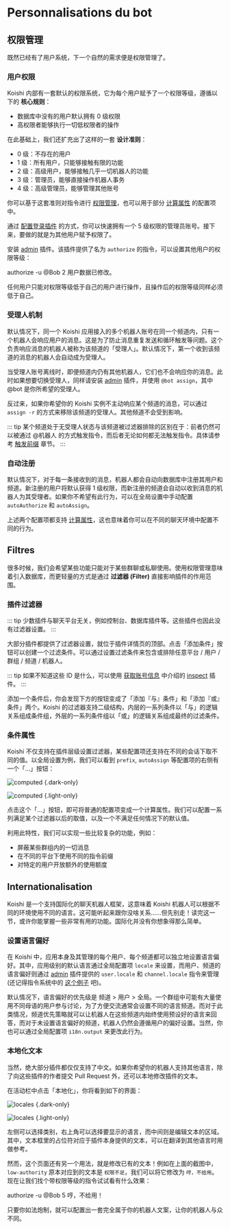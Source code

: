 # Personnalisations du bot

## 权限管理

既然已经有了用户系统，下一个自然的需求便是权限管理了。

### 用户权限

Koishi 内部有一套默认的权限系统，它为每个用户赋予了一个权限等级，遵循以下的 **核心规则**：

- 数据库中没有的用户默认拥有 0 级权限
- 高权限者能够执行一切低权限者的操作

在此基础上，我们还扩充出了这样的一套 **设计准则**：

- 0 级：不存在的用户
- 1 级：所有用户，只能够接触有限的功能
- 2 级：高级用户，能够接触几乎一切机器人的功能
- 3 级：管理员，能够直接操作机器人事务
- 4 级：高级管理员，能够管理其他账号

你可以基于这套准则对指令进行 [权限管理](./command.md#权限管理)，也可以用于部分 [计算属性](#计算属性) 的配置项中。

通过 [配置登录插件](./platform.md#配置登录插件) 的方式，你可以快速拥有一个 5 级权限的管理员账号。接下来，要做的就是为其他用户赋予权限了。

安装 [admin](../../plugins/common/admin.md) 插件。该插件提供了名为 `authorize` 的指令，可以设置其他用户的权限等级：

<chat-panel>
<chat-message nickname="Alice">authorize -u @Bob 2</chat-message>
<chat-message nickname="Koishi">用户数据已修改。</chat-message>
</chat-panel>

任何用户只能对权限等级低于自己的用户进行操作，且操作后的权限等级同样必须低于自己。

### 受理人机制

默认情况下，同一个 Koishi 应用接入的多个机器人账号在同一个频道内，只有一个机器人会响应用户的消息。这是为了防止消息重复发送和循环触发等问题。这个负责响应消息的机器人被称为该频道的「受理人」。默认情况下，第一个收到该频道的消息的机器人会自动成为受理人。

当受理人账号离线时，即便频道内仍有其他机器人，它们也不会响应你的消息。此时如果想要切换受理人，同样请安装 [admin](../../plugins/common/admin.md) 插件，并使用 `@bot assign`，其中 @bot 是你所希望的受理人。

反过来，如果你希望你的 Koishi 实例不主动响应某个频道的消息，可以通过 `assign -r` 的方式来移除该频道的受理人。其他频道不会受到影响。

::: tip
某个频道处于无受理人状态与该频道被过滤器排除的区别在于：前者仍然可以被通过 @机器人 的方式触发指令，而后者无论如何都无法触发指令。具体请参考 [触发前缀](./command.md#触发前缀) 章节。
:::

### 自动注册

默认情况下，对于每一条接收到的消息，机器人都会自动向数据库中注册其用户和频道。新注册的用户将默认获得 1 级权限，而新注册的频道会自动以收到消息的机器人为其受理者。如果你不希望有此行为，可以在全局设置中手动配置 `autoAuthorize` 和 `autoAssign`。

上述两个配置项都支持 [计算属性](#计算属性)，这也意味着你可以在不同的聊天环境中配置不同的行为。

## Filtres

很多时候，我们会希望某些功能只能对于某些群聊或私聊使用。使用权限管理意味着引入数据库，而更轻量的方式是通过 **过滤器 (Filter)** 直接影响插件的作用范围。

### 插件过滤器

::: tip
少数插件与聊天平台无关，例如控制台、数据库插件等。这些插件也因此没有过滤器设置。
:::

大部分插件都提供了过滤器设置，就位于插件详情页的顶部。点击「添加条件」按钮可以创建一个过滤条件。可以通过设置过滤条件来包含或排除任意平台 / 用户 / 群组 / 频道 / 机器人。

::: tip
如果不知道这些 ID 是什么，可以使用 [获取账号信息](./platform.md#获取账号信息) 中介绍的 [inspect](../../plugins/common/inspect.md) 插件。
:::

添加一个条件后，你会发现下方的按钮变成了「添加『与』条件」和「添加『或』条件」两个。Koishi 的过滤器支持二级结构，内层的一系列条件以「与」的逻辑关系组成条件组，外层的一系列条件组以「或」的逻辑关系组成最终的过滤条件。

### 条件属性

Koishi 不仅支持在插件层级设置过滤器，某些配置项还支持在不同的会话下取不同的值。以全局设置为例，我们可以看到 `prefix`, `autoAssign` 等配置项的右侧有一个「…」按钮：

![computed](/manual/console/computed.dark.webp) {.dark-only}

![computed](/manual/console/computed.light.webp) {.light-only}

点击这个「…」按钮，即可将普通的配置项变成一个计算属性。我们可以配置一系列满足某个过滤器以后的取值，以及一个不满足任何情况下的默认值。

利用此特性，我们可以实现一些比较复杂的功能，例如：

- 屏蔽某些群组内的一切消息
- 在不同的平台下使用不同的指令前缀
- 对特定的用户开放额外的使用额度

## Internationalisation

Koishi 是一个支持国际化的聊天机器人框架，这意味着 Koishi 机器人可以根据不同的环境使用不同的语言。这可能听起来跟你没啥关系……但先别走！读完这一节，或许你能掌握一些非常有用的功能。国际化并没有你想象得那么简单。

### 设置语言偏好

在 Koishi 中，应用本身及其管理的每个用户、每个频道都可以独立地设置语言偏好。其中，应用级别的默认语言通过全局配置项 `locale` 来设置，而用户、频道的语言偏好则通过 [admin](../../plugins/common/admin.md) 插件提供的 `user.locale` 和 `channel.locale` 指令来管理 (还记得指令系统中的 [这个例子](./command.md#子指令) 吧)。

默认情况下，语言偏好的优先级是 频道 > 用户 > 全局。一个群组中可能有大量使用不同母语的用户参与讨论，为了方便交流通常会设置不同的语言频道。而对于此类情况，频道优先策略就可以让机器人在这些频道内始终使用预设好的语言来回答，而对于未设置语言偏好的频道，机器人仍然会遵循用户的偏好设置。当然，你也可以通过全局配置项 `i18n.output` 来更改此行为。

### 本地化文本

当然，绝大部分插件都仅仅支持了中文。如果你希望你的机器人支持其他语言，除了向这些插件的作者提交 Pull Request 外，还可以本地修改插件的文本。

在活动栏中点击「本地化」，你将看到如下的界面：

![locales](/manual/console/locales.dark.webp) {.dark-only}

![locales](/manual/console/locales.light.webp) {.light-only}

左侧可以选择类别，右上角可以选择要显示的语言，而中间则是编辑文本的区域。其中，文本框里的占位符对应于插件本身提供的文本，可以在翻译到其他语言时用做参考。

然而，这个页面还有另一个用法，就是修改已有的文本！例如在上面的截图中，`low-authority` 原本对应到的文本是 `权限不足`，我们可以将它修改为 `哼，不给用`。现在让我们找个带权限等级的指令试试看有什么效果：

<chat-panel>
<chat-message nickname="Alice">authorize -u @Bob 5</chat-message>
<chat-message nickname="Koishi">哼，不给用！</chat-message>
</chat-panel>

只要你如法炮制，就可以配置出一套完全属于你的机器人文案，让你的机器人与众不同。
